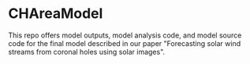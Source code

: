 # CHAreaModel

This repo offers model outputs, model analysis code, and model source code for the final model described in our paper "Forecasting solar wind streams from coronal holes using solar images".
